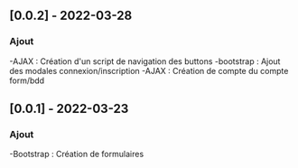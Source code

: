 ## [0.0.2] - 2022-03-28
### Ajout
-AJAX : Création d'un script de navigation des buttons
-bootstrap : Ajout des modales connexion/inscription
-AJAX : Création de compte du compte form/bdd

## [0.0.1] - 2022-03-23
### Ajout
-Bootstrap : Création de formulaires